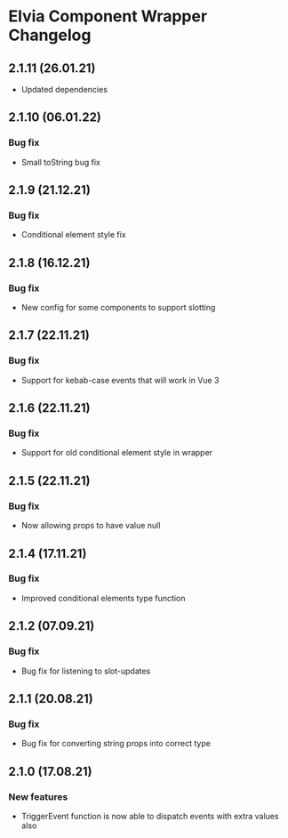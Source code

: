 # Elvia Component Wrapper Changelog

## 2.1.11 (26.01.21)

- Updated dependencies

## 2.1.10 (06.01.22)

### Bug fix

- Small toString bug fix

## 2.1.9 (21.12.21)

### Bug fix

- Conditional element style fix

## 2.1.8 (16.12.21)

### Bug fix

- New config for some components to support slotting

## 2.1.7 (22.11.21)

### Bug fix

- Support for kebab-case events that will work in Vue 3

## 2.1.6 (22.11.21)

### Bug fix

- Support for old conditional element style in wrapper

## 2.1.5 (22.11.21)

### Bug fix

- Now allowing props to have value null

## 2.1.4 (17.11.21)

### Bug fix

- Improved conditional elements type function

## 2.1.2 (07.09.21)

### Bug fix

- Bug fix for listening to slot-updates

## 2.1.1 (20.08.21)

### Bug fix

- Bug fix for converting string props into correct type

## 2.1.0 (17.08.21)

### New features

- TriggerEvent function is now able to dispatch events with extra values also
